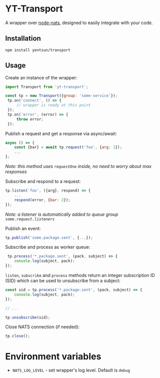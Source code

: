 YT-Transport
============

A wrapper over [node-nats](https://github.com/nats-io/node-nats), designed
to easily integrate with your code.


Installation
------------

```
npm install yentsun/transport
```

Usage
-----

Create an instance of the wrapper:

```js
import Transport from 'yt-transport';

const tp = new Transport({group: 'some-service'});
 tp.on('connect', () => {
     // wrapper is ready at this point
 });
 tp.on('error', (error) => {
     throw error;
 });
```


Publish a request and get a response via async/await:

```js
async () => {
    const {bar} = await tp.request('foo', {arg: 1});
    ...
};

```
_Note: this method uses `requestOne` inside, no need to worry about max  
responses_ 


Subscribe and respond to a request:

```js
tp.listen('foo', ({arg}, respond) => {
    ...
    respond(error, {bar: 2});
});
```

_Note: a listener is automatically added to queue group `some.request.listeners`_


Publish an event:

```js
tp.publish('some.package.sent', {...});
```

Subscribe and process as worker queue:

```js
 tp.process('*.package.sent', (pack, subject) => {
    console.log(subject, pack);
});
```

`listen`, `subscribe` and `process` methods return an integer subscription ID (SID) which can be used to unsubscribe from a subject:

```js
const sid = tp.process('*.package.sent', (pack, subject) => {
    console.log(subject, pack);
});

// ...

tp.unsubscribe(sid);
```

Close NATS connection (if needed):

```js
tp.close();
```

Environment variables
=====================

- `NATS_LOG_LEVEL` - set wrapper's log level. Default is `debug`
